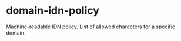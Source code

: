 domain-idn-policy
=================

Machine-readable IDN policy. List of allowed characters for a specific domain.
